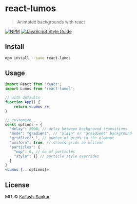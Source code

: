 # react-lumos

> Animated backgrounds with react

[![NPM](https://img.shields.io/npm/v/react-lumos.svg)](https://www.npmjs.com/package/react-lumos) [![JavaScript Style Guide](https://img.shields.io/badge/code_style-standard-brightgreen.svg)](https://standardjs.com)

## Install

```bash
npm install --save react-lumos
```

## Usage

```jsx
import React from 'react';
import Lumos from 'react-lumos';

// with defaults
function App() {
    return <Lumos />;
}

// customize
const options = {
  "delay": 2000, // delay between background transitions
  "mode": "gradient", // "plain" or "graidient" background
  "gridSize": 1, // number of grids in the element
  "uniform": true, // should grids be unifomr
  "particles": {
    "nop": 0, // no of particles
    "style": {} // particle style overrides
  }
}
<Lumos {...options}>
```

## License

MIT © [Kailash-Sankar](https://github.com/Kailash-Sankar)
